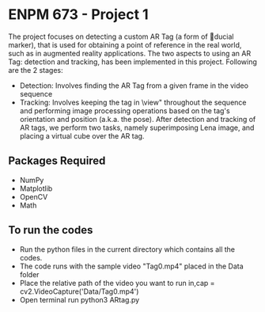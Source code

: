 # ENPM 673 - Project 1

The project focuses on detecting a custom AR Tag (a form of ducial marker), that is used for obtaining a
point of reference in the real world, such as in augmented reality applications. The two aspects to using an
AR Tag: detection and tracking, has been implemented in this project. Following are the 2 stages:
- Detection: Involves finding the AR Tag from a given frame in the video sequence
- Tracking: Involves keeping the tag in \view" throughout the sequence and performing image processing
operations based on the tag's orientation and position (a.k.a. the pose).
After detection and tracking of AR tags, we perform two tasks, namely superimposing Lena image, and
placing a virtual cube over the AR tag.

## Packages Required
- NumPy
- Matplotlib
- OpenCV
- Math

## To run the codes
- Run the python files in the current directory which contains all the codes.
- The code runs  with the sample video "Tag0.mp4" placed in the Data folder
- Place the relative path of the video you want to run in,cap = cv2.VideoCapture('Data/Tag0.mp4')
- Open terminal run python3 ARtag.py
 
